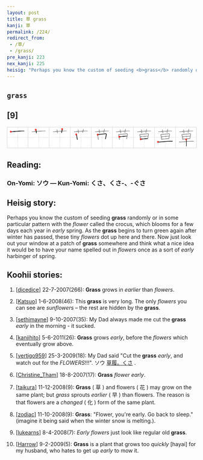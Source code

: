 ```yaml
---
layout: post
title: 草 grass
kanji: 草
permalink: /224/
redirect_from:
 - /草/
 - /grass/
pre_kanji: 223
nex_kanji: 225
heisig: "Perhaps you know the custom of seeding <b>grass</b> randomly or in some particular pattern with the <i>flower</i> called the crocus, which blooms for a few days each year in <i>early</i> spring. As the <b>grass</b> begins to turn green again after winter has passed, these tiny <i>flowers</i> dot up here and there. Now just look out your window at a patch of <b>grass</b> somewhere and think what a nice idea it would be to have your name spelled out in <i>flowers</i> once as a sort of <i>early</i> harbinger of spring."
---
```


## `grass`

## [9]

<div class="stroke"><img src="../images/E88D89.png" /></div>

## Reading:

### On-Yomi: ソウ &mdash; Kun-Yomi: くさ、くさ-、-ぐさ

## Heisig story:

Perhaps you know the custom of seeding <b>grass</b> randomly or in some particular pattern with the <i>flower</i> called the crocus, which blooms for a few days each year in <i>early</i> spring. As the <b>grass</b> begins to turn green again after winter has passed, these tiny <i>flowers</i> dot up here and there. Now just look out your window at a patch of <b>grass</b> somewhere and think what a nice idea it would be to have your name spelled out in <i>flowers</i> once as a sort of <i>early</i> harbinger of spring.

## Koohii stories:

1) [<a href="http://kanji.koohii.com/profile/dicedice">dicedice</a>] 22-7-2007(266): <strong>Grass</strong> grows in <em>earlier</em> than <em>flowers</em>.

2) [<a href="http://kanji.koohii.com/profile/Katsuo">Katsuo</a>] 1-6-2008(46): This<strong> grass</strong> is very long. The only <em>flowers</em> you can see are <em>sunflowers</em> – the rest are hidden by the<strong> grass</strong>.

3) [<a href="http://kanji.koohii.com/profile/sethimayne">sethimayne</a>] 9-10-2007(35): My Dad always made me cut the<strong> grass</strong> <em>early</em> in the morning - it sucked.

4) [<a href="http://kanji.koohii.com/profile/kanjihito">kanjihito</a>] 5-6-2011(26): <strong>Grass</strong> grows <em>early</em>, before the <em>flowers</em> which eventually grow above.

5) [<a href="http://kanji.koohii.com/profile/vertigo959">vertigo959</a>] 25-3-2009(18): My Dad said &quot;Cut the<strong> grass</strong> <em>early</em>, and watch out for the <em>FLOWERS</em>!!!&quot;. ソウ <a href="midori://search?text=草履。くさ">草履。くさ</a> .

6) [<a href="http://kanji.koohii.com/profile/Christine_Tham">Christine_Tham</a>] 18-8-2007(17): <strong>Grass</strong> <em>flower</em> <em>early</em>.

7) [<a href="http://kanji.koohii.com/profile/taikura">taikura</a>] 11-12-2008(9): <strong>Grass</strong> ( 草 ) and flowers ( 花 ) may grow on the same plant; but <em>grass</em> sprouts <em>earlier</em> ( 早 ) than flowers. The reason is that flowers are a <em>changed</em> ( 化 ) form of the same plant.

8) [<a href="http://kanji.koohii.com/profile/zodiac">zodiac</a>] 11-10-2008(9): <strong>Grass</strong>: &quot;Flower, you&#039;re early. Go back to sleep.&quot; (imagine it being said when the winter snow is melting.).

9) [<a href="http://kanji.koohii.com/profile/lukearns">lukearns</a>] 8-4-2008(7): <em>Early flowers</em> just look like regular old<strong> grass</strong>.

10) [<a href="http://kanji.koohii.com/profile/Harrow">Harrow</a>] 9-2-2009(5): <strong>Grass</strong> is a plant that grows too <em>quickly</em> [hayai] for my husband, who hates to get up <em>early</em> to mow it.
